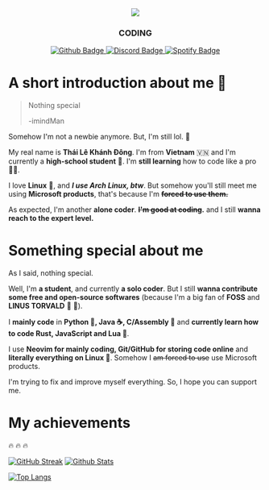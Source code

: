 <div id="header" align="center"><img src="https://cdn.discordapp.com/attachments/1064529422079758346/1064534635838717972/unnamed.gif"/></div>
<h3 align="center">CODING</h3>

<div id="badges" align="center">
  <a href="https://github.com/imindMan">
    <img src="https://img.shields.io/badge/Github-blue?style=for-the-badge&logo=Github&logoColor=white" alt="Github Badge"/>
  </a>
  <a href="https://discordapp.com/users/917681283595919391">
    <img src="https://img.shields.io/badge/Discord-purple?style=for-the-badge&logo=Discord&logoColor=white" alt="Discord Badge"/>
  </a>
  <a href="https://open.spotify.com/user/otcorbsq9163zy1rq8apka7u7">
    <img src="https://img.shields.io/badge/Spotify-green?style=for-the-badge&logo=Spotify&logoColor=white" alt="Spotify Badge"/>
  </a>
</div>
<div id="header" align="center"><img src="https://komarev.com/ghpvc/?username=imindMane&style=flat-square&color=blue" alt=""/></div>


# A short introduction about me 👀
> Nothing special
>
> -imindMan

Somehow I'm not a newbie anymore. But, I'm still lol. 🤡

My real name is **Thái Lê Khánh Đông**. I'm from **Vietnam** 🇻🇳 and I'm currently a **high-school student** 🏫. I'm **still learning** how to code like a pro 👩‍💻. 

I love **Linux** 🐧, and ***I use Arch Linux, btw***. But somehow you'll still meet me using **Microsoft products**, that's because I'm ~~**forced to use them.**~~

As expected, I'm another **alone coder**. **~~I'm good at coding~~.** and I still **wanna reach to the expert level.**

# Something special about me 
As I said, nothing special.

Well, I'm **a student**, and currently **a solo coder**. But I still **wanna contribute some free and open-source softwares** (because I'm a big fan of **FOSS** and **LINUS TORVALD** 🐧 🐧).

I **mainly code** in **Python 🐍, Java ☕, C/Assembly 👴** and **currently learn how to code Rust, JavaScript and Lua 👶**.

I use **Neovim for mainly coding, Git/GitHub for storing code online** and **literally everything on Linux 🤣**. Somehow I ~~am forced to use~~ use Microsoft products.

I'm trying to fix and improve myself everything. So, I hope you can support me.

# My achievements
🔥 🔥 🔥

[![GitHub Streak](http://github-readme-streak-stats.herokuapp.com?user=imindMan&theme=nord&hide_border=true)](https://git.io/streak-stats)
[![Github Stats](https://github-readme-stats.vercel.app/api?username=imindMan&layout=compact&theme=nord&show-icons=true)](https://github.com/anuraghazra/github-readme-stats)

[![Top Langs](https://github-readme-stats.vercel.app/api/top-langs/?username=imindMan&layout=compact&theme=nord)](https://github.com/anuraghazra/github-readme-stats)
